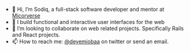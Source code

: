- 👋 Hi, I’m Sodiq, a full-stack software developer and mentor at [Micorverse](https://www.microverse.org/?grsf=agshns)
- 👀 I build functional and interactive user interfaces for the web
- 💞️ I’m looking to collaborate on web related projects. Specifically Rails and React projects.
- 📫 How to reach me: [@deyemiobaa](https://twitter.com/deyemiobaa) on twitter or send an email.

<!---
deyemiobaa/deyemiobaa is a ✨ special ✨ repository because its `README.md` (this file) appears on your GitHub profile.
You can click the Preview link to take a look at your changes.
https://www.microverse.org/?grsf=agshns
--->
